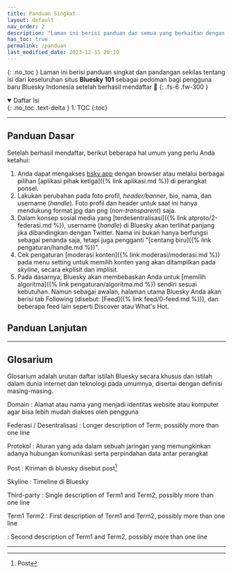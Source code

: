 ```yaml
---
title: Panduan Singkat
layout: default
nav_order: 2
description: "Laman ini berisi panduan dan semua yang berkaitan dengan Bluesky dalam bahasa Indonesia."
has_toc: true
permalink: /panduan
last_modified_date: 2023-12-15 20:19
---
```


{: .no_toc }
Laman ini berisi panduan singkat dan pandangan sekilas tentang isi dari keseluruhan situs **Bluesky 101** sebagai pedoman bagi pengguna baru Bluesky Indonesia setelah berhasil mendaftar 👋
{: .fs-6 .fw-300 }

<details open markdown="block">
  <summary>
    Daftar Isi
  </summary>
  {: .no_toc .text-delta }
1. TOC
{:toc}
</details>


---

## Panduan Dasar
Setelah berhasil mendaftar, berikut beberapa hal umum yang perlu Anda ketahui:

1. Anda dapat mengakses [bsky.app] dengan browser atau melalui berbagai pilihan [aplikasi pihak ketiga]({% link aplikasi.md %}) di perangkat ponsel.
1. Lakukan perubahan pada foto profil, *header/banner*, bio, nama, dan username (*handle*). Foto profil dan header untuk saat ini hanya mendukung format jpg dan png (*non-transparent*) saja.
1. Dalam konsep sosial media yang [terdesentralisasi]({% link atproto/2-federasi.md %}), username (*handle*) di Bluesky akan terlihat panjang jika dibandingkan dengan Twitter. Nama ini bukan hanya berfungsi sebagai penanda saja, tetapi juga pengganti "[centang biru]({% link pengaturan/handle.md %})".
1. Cek pengaturan [moderasi konten]({% link moderasi/moderasi.md %}) pada menu setting untuk memilih konten yang akan ditampilkan pada *skyline*, secara ekplisit dan implisit.
1. Pada dasarnya, Bluesky akan membebaskan Anda untuk [memilih algoritma]({% link pengaturan/algoritma.md %}) sendiri sesuai kebutuhan. Namun sebagai awalan, halaman utama Bluesky Anda akan berisi tab Following (disebut: [Feed]({% link feed/0-feed.md %})), dan beberapa feed lain seperti Discover atau What's Hot.

## Panduan Lanjutan

---

## Glosarium
Glosarium adalah urutan daftar istilah Bluesky secara khusus dan istilah dalam dunia internet dan teknologi pada umumnya, disertai dengan definisi masing-masing.

Domain
: Alamat atau nama yang menjadi identitas website atau komputer agar bisa lebih mudah diakses oleh pengguna

Federasi / Desentralisasi
: Longer description of Term,
  possibly more than one line

Protokol
: Aturan yang ada dalam sebuah jaringan yang memungkinkan adanya hubungan komunikasi serta perpindahan data antar perangkat

Post
: Kiriman di bluesky disebut post[^1]

Skyline
: Timeline di Bluesky

Third-party
: Single description of Term1 and Term2,
  possibly more than one line

Term1
Term2
: First description of Term1 and Term2,
  possibly more than one line

: Second description of Term1 and Term2,
  possibly more than one line

---

[^1]: Post

[bsky.app]: https://bsky.app